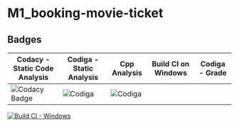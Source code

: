 # M1_booking-movie-ticket

## Badges
| Codacy - Static Code Analysis |  Codiga - Static Analysis | Cpp Analysis | Build CI on Windows | Codiga - Grade |
| ----------------------------- | ------------------------- | ------------ | ------------------- | -------------- |
| ![Codacy Badge](https://app.codacy.com/project/badge/Grade/ff14b886953f45ecad081d82d0600289) | ![Codiga](https://api.codiga.io/project/32473/score/svg) | ![Codiga](https://api.codiga.io/project/32473/status/svg)

[![Build CI - Windows](https://github.com/viswa0206/M1_booking-movie-ticket/actions/workflows/c-cpp.yml/badge.svg)](https://github.com/viswa0206/M1_booking-movie-ticket/actions/workflows/c-cpp.yml)
